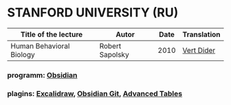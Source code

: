 # STANFORD UNIVERSITY (RU)

| Title of the lecture     | Autor           | Date | Translation                                             | 
| ------------------------ | --------------- | ---- | ------------------------------------------------------- |
| Human Behavioral Biology | Robert Sapolsky | 2010 | [Vert Dider](https://www.youtube.com/@VertDiderScience) |

### programm: [Obsidian](https://obsidian.md/)
### plagins: [Excalidraw](obsidian://show-plugin?id=obsidian-excalidraw-plugin), [Obsidian Git](obsidian://show-plugin?id=obsidian-git), [Advanced Tables](obsidian://show-plugin?id=table-editor-obsidian)